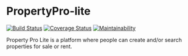 # PropertyPro-lite   
[![Build Status](https://travis-ci.org/lesjuz/PropertyPro-lite.svg?branch=develop)](https://travis-ci.org/lesjuz/PropertyPro-lite)  [![Coverage Status](https://coveralls.io/repos/github/lesjuz/PropertyPro-lite/badge.svg?branch=develop)](https://coveralls.io/github/lesjuz/PropertyPro-lite?branch=develop) [![Maintainability](https://api.codeclimate.com/v1/badges/a99a88d28ad37a79dbf6/maintainability)](https://codeclimate.com/github/codeclimate/codeclimate/maintainability)

Property Pro Lite is a platform where people can create and/or search properties for sale or rent.
